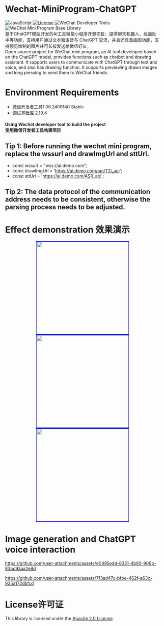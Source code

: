 # Wechat-MiniProgram-ChatGPT
![JavaScript](https://img.shields.io/badge/JavaScript-ES6+-yellow.svg)
[![License](http://img.shields.io/:license-apache-brightgreen.svg)](https://github.com/Json031/Wechat-MiniProgram-ChatGPT/blob/main/LICENSE)
![WeChat Developer Tools](https://img.shields.io/badge/WeChatDeveloperTools-1.06.2409140-blue)
![WeChat Mini Program Base Library](https://img.shields.io/badge/WeChatMiniProgramBaseLibrary-2.19.4-brightgreen)
<br>
基于ChatGPT模型开发的AI工具微信小程序开源项目，提供聊天机器人、绘画助手等功能，支持用户通过文本和语音与 ChatGPT 交流，并且还具备画图功能，支持预览绘制的图片并可长按发送给微信好友。
<br>Open source project for WeChat mini program, an AI tool developed based on the ChatGPT model, provides functions such as chatbot and drawing assistant. It supports users to communicate with ChatGPT through text and voice, and also has drawing function. It supports previewing drawn images and long pressing to send them to WeChat friends.

# Environment Requirements

* 微信开发者工具1.06.2409140 Stable
* 调试基础库 2.19.4
  
#### Using Wechat developer tool to build the project <br>使用微信开发者工具构建项目
## Tip 1: Before running the wechat mini program, replace the wssurl and drawImgUrl and sttUrl.
* const wssurl = "wss://ai.demo.com";
* const drawImgUrl = 'https://ai.demo.com/api/T2I_api';
* const sttUrl = 'https://ai.demo.com/ASR_api';

## Tip 2: The data protocol of the communication address needs to be consistent, otherwise the parsing process needs to be adjusted.

# Effect demonstration 效果演示
<p align="center">
  <img src="https://github.com/user-attachments/assets/23dcbc46-392f-439a-ad66-99d866344952" width="300" style="border: 2px solid blue;" />
  <img src="https://github.com/user-attachments/assets/33e3a5c6-342d-40a7-a110-1d9fa43fc130" width="300" style="border: 2px solid blue;" />
  <img src="https://github.com/user-attachments/assets/3bdcf3ea-3f78-4331-b581-5e4c2ab4f072" width="300" style="border: 2px solid blue;" />
  
</p>


# Image generation and ChatGPT voice interaction
https://github.com/user-attachments/assets/e0495edd-8351-4b80-906b-83ac93aa2e8d

https://github.com/user-attachments/assets/7f3ad47c-bfbe-462f-a63c-925a172dbfcd



# License许可证
This library is licensed under the [Apache 2.0 License](https://github.com/Json031/Wechat-MiniProgram-ChatGPT/blob/main/LICENSE).

